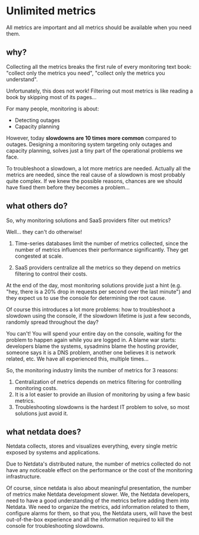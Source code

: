 # Unlimited metrics

All metrics are important and all metrics should be available when you need them.  

## why?

Collecting all the metrics breaks the first rule of every monitoring text book: "collect only the metrics you need", "collect only the metrics you understand".

Unfortunately, this does not work! Filtering out most metrics is like reading a book by skipping most of its pages...

For many people, monitoring is about:

- Detecting outages
- Capacity planning

However, today **slowdowns are 10 times more common** compared to outages.
Designing a monitoring system targeting only outages and capacity planning,
solves just a tiny part of the operational problems we face.

To troubleshoot a slowdown, a lot more metrics are needed.
Actually all the metrics are needed, since the real cause of a slowdown is most probably quite complex.
If we knew the possible reasons, chances are we should have fixed them before they becomes a problem...

## what others do?

So, why monitoring solutions and SaaS providers filter out metrics?

Well... they can't do otherwise!

1. Time-series databases limit the number of metrics collected, since the number of metrics influences their performance significantly. They get congested at scale.

3. SaaS providers centralize all the metrics so they depend on metrics filtering to control their costs.

At the end of the day, most monitoring solutions provide just a hint
(e.g. "hey, there is a 20% drop in requests per second over the last minute")
and they expect us to use the console for determining the root cause.

Of course this introduces a lot more problems: how to troubleshoot a slowdown
using the console, if the slowdown lifetime is just a few seconds, randomly spread
throughout the day?

You can't! You will spend your entire day on the console, waiting for the problem
to happen again while you are logged in. A blame war starts: developers blame
the systems, sysadmins blame the hosting provider, someone says it is a DNS problem,
another one believes it is network related, etc.
We have all experienced this, multiple times...

So, the monitoring industry limits the number of metrics for 3 reasons:

1. Centralization of metrics depends on metrics filtering for controlling monitoring costs.
2. It is a lot easier to provide an illusion of monitoring by using a few basic metrics.
3. Troubleshooting slowdowns is the hardest IT problem to solve, so most solutions just avoid it.

## what netdata does?

Netdata collects, stores and visualizes everything, every single metric exposed
by systems and applications.

Due to Netdata's distributed nature, the number of metrics collected do not
have any noticeable effect on the performance or the cost of the monitoring
infrastructure.

Of course, since netdata is also about meaningful presentation, the number of
metrics make Netdata development slower. We, the Netdata developers, need to
have a good understanding of the metrics before adding them into Netdata. We need
to organize the metrics, add information related to them, configure alarms for them,
so that you, the Netdata users, will have the best out-of-the-box experience and
all the information required to kill the console for troubleshooting slowdowns.
